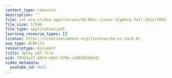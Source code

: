 ```yaml
---
content_type: resource
description: ''
file: /ol-ocw-studio-app/courses/18-06sc-linear-algebra-fall-2011/f0931a3768f4b043970be18650568e41_AmQcoopBUTk.pdf
file_size: 17596
file_type: application/pdf
learning_resource_types: []
license: https://creativecommons.org/licenses/by-nc-sa/4.0/
ocw_type: OCWFile
resourcetype: Document
title: 3play pdf file
uid: f0931a37-68f4-b043-970b-e18650568e41
video_metadata:
  youtube_id: null
---
```


